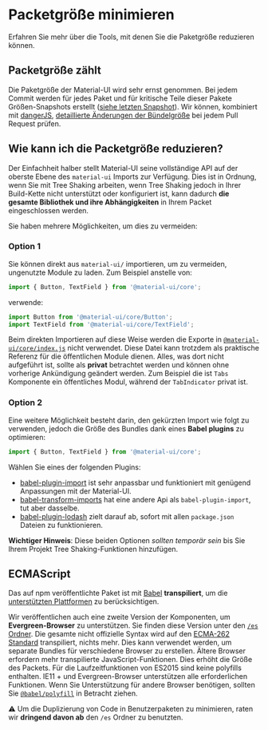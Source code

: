 # Packetgröße minimieren

<p class="description">Erfahren Sie mehr über die Tools, mit denen Sie die Paketgröße reduzieren können.</p>

## Packetgröße zählt

Die Paketgröße der Material-UI wird sehr ernst genommen. Bei jedem Commit werden für jedes Paket und für kritische Teile dieser Pakete Größen-Snapshots erstellt ([siehe letzten Snapshot](/size-snapshot)). Wir können, kombiniert mit [dangerJS](https://danger.systems/js/), [detaillierte Änderungen der Bündelgröße](https://github.com/mui-org/material-ui/pull/14638#issuecomment-466658459) bei jedem Pull Request prüfen.

## Wie kann ich die Packetgröße reduzieren?

Der Einfachheit halber stellt Material-UI seine vollständige API auf der oberste Ebene des `material-ui` Imports zur Verfügung. Dies ist in Ordnung, wenn Sie mit Tree Shaking arbeiten, wenn Tree Shaking jedoch in Ihrer Build-Kette nicht unterstützt oder konfiguriert ist, kann dadurch **die gesamte Bibliothek und ihre Abhängigkeiten** in Ihrem Packet eingeschlossen werden.

Sie haben mehrere Möglichkeiten, um dies zu vermeiden:

### Option 1

Sie können direkt aus `material-ui/` importieren, um zu vermeiden, ungenutzte Module zu laden. Zum Beispiel anstelle von:

```js
import { Button, TextField } from '@material-ui/core';
```

verwende:

```js
import Button from '@material-ui/core/Button';
import TextField from '@material-ui/core/TextField';
```

Beim direkten Importieren auf diese Weise werden die Exporte in [`@material-ui/core/index.js`](https://github.com/mui-org/material-ui/blob/next/packages/material-ui/src/index.js) nicht verwendet. Diese Datei kann trotzdem als praktische Referenz für die öffentlichen Module dienen. Alles, was dort nicht aufgeführt ist, sollte als **privat** betrachtet werden und können ohne vorherige Ankündigung geändert werden. Zum Beispiel die ist `Tabs` Komponente ein öffentliches Modul, während der `TabIndicator` privat ist.

### Option 2

Eine weitere Möglichkeit besteht darin, den gekürzten Import wie folgt zu verwenden, jedoch die Größe des Bundles dank eines **Babel plugins** zu optimieren:

```js
import { Button, TextField } from '@material-ui/core';
```

Wählen Sie eines der folgenden Plugins:

- [babel-plugin-import](https://github.com/ant-design/babel-plugin-import) ist sehr anpassbar und funktioniert mit genügend Anpassungen mit der Material-UI.
- [babel-transform-imports](https://bitbucket.org/amctheatres/babel-transform-imports) hat eine andere Api als `babel-plugin-import`, tut aber dasselbe.
- [babel-plugin-lodash](https://github.com/lodash/babel-plugin-lodash) zielt darauf ab, sofort mit allen `package.json` Dateien zu funktionieren.

**Wichtiger Hinweis**: Diese beiden Optionen *sollten temporär sein* bis Sie Ihrem Projekt Tree Shaking-Funktionen hinzufügen.

## ECMAScript

Das auf npm veröffentlichte Paket ist mit [Babel](https://github.com/babel/babel) **transpiliert**, um die [ unterstützten Plattformen](/getting-started/supported-platforms/) zu berücksichtigen.

Wir veröffentlichen auch eine zweite Version der Komponenten, um **Evergreen-Browser** zu unterstützen. Sie finden diese Version unter den [`/es` Ordner](https://unpkg.com/@material-ui/core@next/es/). Die gesamte nicht offizielle Syntax wird auf den [ECMA-262 Standard](https://www.ecma-international.org/publications/standards/Ecma-262.htm) transpiliert, nichts mehr. Dies kann verwendet werden, um separate Bundles für verschiedene Browser zu erstellen. Ältere Browser erfordern mehr transpilierte JavaScript-Funktionen. Dies erhöht die Größe des Packets. Für die Laufzeitfunktionen von ES2015 sind keine polyfills enthalten. IE11 + und Evergreen-Browser unterstützen alle erforderlichen Funktionen. Wenn Sie Unterstützung für andere Browser benötigen, sollten Sie [`@babel/polyfill`](https://www.npmjs.com/package/@babel/polyfill) in Betracht ziehen.

⚠️ Um die Duplizierung von Code in Benutzerpaketen zu minimieren, raten wir **dringend davon ab** den `/es` Ordner zu benutzten.